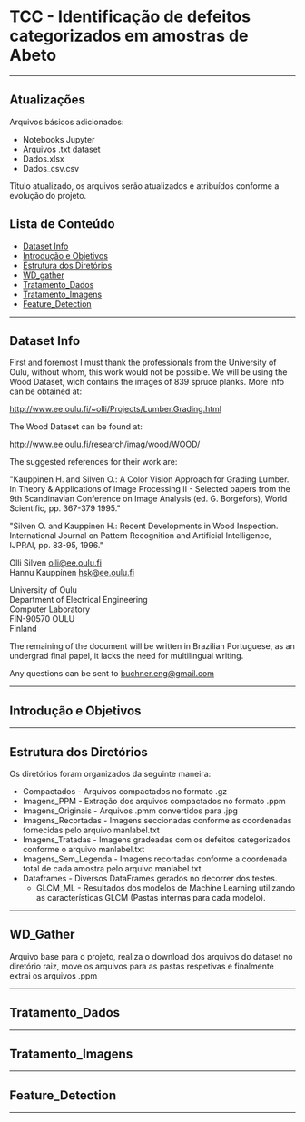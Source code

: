 # TCC - Identificação de defeitos categorizados em amostras de Abeto

**********

## Atualizações

Arquivos básicos adicionados:
+ Notebooks Jupyter
+ Arquivos .txt dataset
+ Dados.xlsx
+ Dados_csv.csv

Título atualizado, os arquivos serão atualizados e atribuídos conforme a evolução do projeto.


## Lista de Conteúdo

+ [Dataset Info](##dataset-info)
+ [Introdução e Objetivos](##introdução-e-objetivos)
+ [Estrutura dos Diretórios](##estrutura-dos-diretorios)
+ [WD_gather](##wd_gather)
+ [Tratamento_Dados](##tratamento_dados)
+ [Tratamento_Imagens](##tratamento_imagens)
+ [Feature_Detection](##feature_detection)

**********

## Dataset Info

First and foremost I must thank the professionals from the University of Oulu, without whom, this work would not be possible. We will be using the Wood Dataset, wich contains the images of 839 spruce planks. More info can be obtained at:

http://www.ee.oulu.fi/~olli/Projects/Lumber.Grading.html

The Wood Dataset can be found at:

http://www.ee.oulu.fi/research/imag/wood/WOOD/

The suggested references for their work are:

"Kauppinen H. and Silven O.: A Color Vision Approach for Grading Lumber. In Theory & Applications of Image Processing II - Selected papers from the 9th Scandinavian Conference on Image Analysis (ed. G. Borgefors), World Scientific, pp. 367-379 1995."

"Silven O. and Kauppinen H.: Recent Developments in Wood Inspection. International Journal on Pattern Recognition and Artificial Intelligence, IJPRAI, pp. 83-95, 1996."


Olli Silven       olli@ee.oulu.fi  
Hannu Kauppinen    hsk@ee.oulu.fi  

University of Oulu  
Department of Electrical Engineering  
Computer Laboratory  
FIN-90570 OULU  
Finland  

The remaining of the document will be written in Brazilian Portuguese, as an undergrad final papel, it lacks the need for multilingual writing.

Any questions can be sent to <buchner.eng@gmail.com>

**********

## Introdução e Objetivos


**********



## Estrutura dos Diretórios

Os diretórios foram organizados da seguinte maneira:

+ Compactados - Arquivos compactados no formato .gz
+ Imagens_PPM - Extração dos arquivos compactados no formato .ppm
+ Imagens_Originais - Arquivos .pmm convertidos para .jpg
+ Imagens_Recortadas - Imagens seccionadas conforme as coordenadas fornecidas pelo arquivo manlabel.txt
+ Imagens_Tratadas - Imagens gradeadas com os defeitos categorizados conforme o arquivo manlabel.txt
+ Imagens_Sem_Legenda - Imagens recortadas conforme a coordenada total de cada amostra pelo arquivo manlabel.txt
+ Dataframes - Diversos DataFrames gerados no decorrer dos testes.
  + GLCM_ML - Resultados dos modelos de Machine Learning utilizando as características GLCM (Pastas internas para cada modelo).

**********

## WD_Gather

Arquivo base para o projeto, realiza o download dos arquivos do dataset no diretório raiz, move os arquivos para as pastas respetivas e finalmente extrai os arquivos .ppm

**********

## Tratamento_Dados



**********

## Tratamento_Imagens



**********

## Feature_Detection



**********

